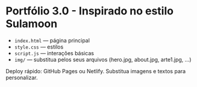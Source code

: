 # Portfólio 3.0 - Inspirado no estilo Sulamoon

- `index.html` — página principal
- `style.css` — estilos
- `script.js` — interações básicas
- `img/` — substitua pelos seus arquivos (hero.jpg, about.jpg, arte1.jpg, ...)

Deploy rápido: GitHub Pages ou Netlify. Substitua imagens e textos para personalizar.
